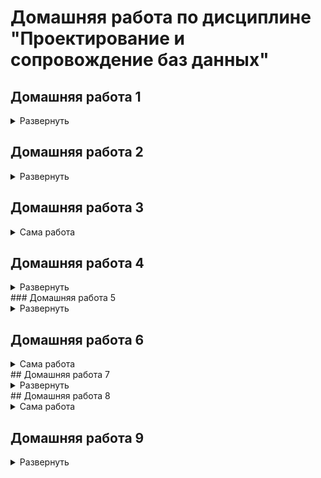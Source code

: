 # Домашняя работа по дисциплине "Проектирование и сопровождение баз данных"
## Домашняя работа 1

<details>
<summary>Развернуть</summary>

---

### Задание

Подумать над выбором предметной области для выполнения финальной (экзаменационной) работы.
Выбирайте предметную область, которая вам интересна
и в которой вы разбираетесь или хотите разобраться.

Сделать краткое описание выбранной предметной области (1-2 страницы).
Если описание получится более объемным, не беда.
Ведь это описание затем войдет в финальный отчет.

Попытаться сформулировать требования к будущей базе данных.

#### Цель работы

Описать словесно выбранную предметную область – "Риэлторская контора".

#### Описание предметной области

База предложений: район и адрес, характеристика дома и квартиры, запрашиваемая стоимость, координаты заявителя. База спроса: требования покупателя к жилью (возможно несколько вариантов, допустимые диапазоны), финансовые возможности, координаты заявителя. Подбор вариантов для той и другой стороны, автоматизированный поиск взаимоприемлемых вариантов, фиксация сделки. Пример запроса покупателя: однокомнатная, до 200 тыс. р., центр не предлагать.

[Наверх](#ссылки)

---

</details>

## Домашняя работа 2

<details>
<summary>Развернуть</summary>

---

Глава 3 (Задания 1-4)

#### Задание 1

Попробуйте ввести в таблицу aircrafts строку с таким значением атрибута
«Код самолета» (aircraft_code), которое вы уже вводили, возьмём пример из книги:

```sql
INSERT INTO aircraft
  VALUES ('SU9', 'Sukhoi SUperJet-100', 300);
```
Получаем ошибку:
```sql
ERROR:  0A000: cannot insert into column "model" of view "aircrafts"
DETAIL:  View columns that are not columns of their base relation are not updatable.
```

Ошибка нам говорит о том, что данная операция не может быть выполнена, потому что "aircraft_code" является первичным ключом и должен быть уникальным, "aircraft_code" равный SU9 уже существует

#### Задание 2

  Самостоятельно напишите команду для выборки всех строк из таблицы aircrafts, чтобы строки были упорядочены по убыванию значения атрибута «Максимальная дальность полета, км» (range).

```sql
SELECT * 
FROM aircrafts 
ORDER BY range DESC;
```
Полученный результат:
```sql
 aircraft_code |        model        | range
---------------+---------------------+-------
 773           | Боинг 777-300       | 11100
 763           | Боинг 767-300       |  7900
 319           | Аэробус A319-100    |  6700
 320           | Аэробус A320-200    |  5700
 321           | Аэробус A321-200    |  5600
 733           | Боинг 737-300       |  4200
 SU9           | Сухой Суперджет-100 |  3000
 CR2           | Бомбардье CRJ-200   |  2700
 CN1           | Сессна 208 Караван  |  1200
```

#### Задание 3

Самостоятельно напишите команду UPDATE полностью, при
этом не забудьте, что увеличить дальность полета нужно только у одной модели — Sukhoi SuperJet, поэтому необходимо использовать условие WHERE. Затем
с помощью команды SELECT проверьте полученный результат.
Пример такого запроса:

```sql
UPDATE aircrafts SET range = range * 2
  WHERE model = 'Sukhoi SuperJet-100';
SELECT range 
  FROM aircrafts 
  WHERE model = 'Sukhoi SuperJet-100';
 ```

#### Задание 4

Самостоятельно смоделируйте описанную ситуацию, подобрав условие, которому гарантированно не соответствует ни одна строка в таблице «Самолеты»
(aircrafts).

```sql
DELETE FROM aircrafts WHERE model = 'Kukuruznik';
```

[Наверх](#ссылки)

---

</details>

## Домашняя работа 3

<details>
<summary>Сама работа</summary>

---

Глава 4 (Задания 2, 4, 8, 12, 15, 21, 30, 33, 35)

#### Задание 2

Сделаем выборку из таблицы и посмотрим, что все эти разнообразные
значения сохранены именно в том виде, как мы их вводили.

```sql
CREATE TABLE test_numeric (measurement numeric, description text);
INSERT INTO test_numeric 
VALUES (1234567890.0987654321, 'Точность 20 знаков, масштаб 10 знаков'),
       (1.5, 'Точность 2 знака, масштаб 1 знак'),
       (0.12345678901234567890, 'Точность 21 знак, масштаб 20 знаков'),
       (1234567890, 'Точность 10 знаков, масштаб 0 знаков (целое число)');
```
Проверим, что у нас сохранилось в таблице
```sql
SELECT * 
  FROM test_numeric;
DROP TABLE test_numeric;
```
Ниже приведена таблица:
```sql
      measurement       |                    description
------------------------+----------------------------------------------------
  1234567890.0987654321 | Точность 20 знаков, масштаб 10 знаков
                    1.5 | Точность 2 знака, масштаб 1 знак
 0.12345678901234567890 | Точность 21 знак, масштаб 20 знаков
             1234567890 | Точность 10 знаков, масштаб 0 знаков (целое число)
```

#### Задание 4

Необходимо самостоятельно провести аналогичные эксперименты с очень большими числами, находящимися на границе допустимого диапазона для чисел типов real
и double precision

```sql
SELECT 2e-38::real > 1e-38::real;
 ?column?
----------
 false

SELECT 4e+310::double precision < 3e+310::double precision;
 ?column?
----------
 false
```

#### Упражнение 8

Выполним некоторые команды для добавления строк в таблицу и удаления одной строки из нее
                                                
```sql
CREATE TABLE test_serial (PRIMARY KEY(id), id serial, name text);

INSERT INTO test_serial (name) VALUES ('Вишневая');
```

Явно зададим значение столбца id:

```sql
INSERT INTO test_serial (id, name) VALUES (2, 'Прохладная');
```

Таким образом мы нарушаем мы условие уникальности первичного ключа, ведь мы указываем id явно0, но последовательность для id не обновляется и при добавлении следующей записи id всё ещё равно 2 

```sql
INSERT INTO test_serial (name) VALUES ('Грушевая');
```
Нам выдаёт ошибку:
```sql
ERROR:  23505: duplicate key value violates unique constraint "test_serial_pkey"
DETAIL:  Key (id)=(2) already exists.
```
То есть запись с id = 2 уже существует
```sql                                          
INSERT INTO test_serial (name) VALUES ('Грушевая');
INSERT INTO test_serial (name) VALUES ('Зеленая');

DELETE FROM test_serial WHERE id = 4;
DELETE 1
INSERT INTO test_serial (name) VALUES ('Луговая');

```
Выведем получившуюся таблицу

```sql
SELECT * 
 FROM test_serial;
DROP TABLE test_serial;
 id |    name
----+------------
  1 | Вишневая
  2 | Прохладная
  3 | Грушевая
  5 | Луговая
```

#### Задание 12

Самостоятельно выполним команды SELECT, приведенные в учебнике, как для значения типа date, так и для значения типа timestamp.
```sql
SHOW datestyle;
 DateStyle
-----------
 ISO, DMY

SET datestyle to 'MDY';

SHOW datestyle;
 DateStyle
-----------
 ISO, MDY

SELECT '18-05-2016'::date;
```
Поскольку мы поменяли формат на месяц-день-год, а 18 месяца не существует, нам выдало соответствующую ошибку:
```sql
ERROR:  22008: date/time field value out of range: "18-05-2016"
LINE 1: SELECT '18-05-2016'::date;
               ^
HINT:  Perhaps you need a different "datestyle" setting.
```
Выберем иную дату
```sql
SELECT '05-18-2016'::date;
    date    
------------
 2016-05-18
```
Вернём нормальный формат и посмотрим отображение в различных стилях
```sql
SET datestyle TO 'Postgres, DMY';

SHOW datestyle;
   DateStyle
---------------
 Postgres, DMY

SELECT current_date;
 current_date
--------------
 14-12-2022

SET datestyle to 'SQL, DMY';
SELECT current_date;
 current_date
--------------
 14/12/2022

SET datestyle to 'German, DMY';
SELECT current_date;
 current_date
--------------
 14.12.2022
```

#### Задание 15

Проэкспериментируем с функцией to_char.

```sql
SELECT to_char(current_timestamp, 'dd.mm');
---------
 14.12

SELECT to_char(current_timestamp, 'MM/DD/YYYY');
------------
 12/14/2022

SELECT to_char(current_timestamp, 'yyyy MONTHdd' ); 
------------
 2022 DECEMBER 14
```

#### Задание 21

Сначала надо сделать обоснованные предположения о результатах следующих двух команд, а затем проверить предположения на практике и проанализируйте полученные результаты. SQL Учитывает, сколько дней в месяце, 2016 год високосный, поэтому
```sql
SELECT ( '2016-01-31'::date + '1 mon'::interval ) AS new_date;
```
Выведет 29 февраля, а
```sql
SELECT ( '2016-02-29'::date + '1 mon'::interval ) AS new_date;
```
29 марта соответственно

```sql
SELECT ('2016-01-31'::date +'1 mon'::interval) AS new_date;
      new_date
---------------------
 2016-02-29 00:00:00

SELECT ('2016-02-29'::date +'1 mon'::interval) AS new_date;
      new_date
---------------------
 2016-03-29 00:00:00
```

#### Задание 30

Нужно предположить, какие из приведенных ниже команд содержат ошибку?
                                                
Предположения:

```sql
INSERT INTO test_bool VALUES (TRUE, 'yes');
--TRUE - ключевое слово для булевого типа +
INSERT INTO test_bool VALUES (yes, 'yes');
--А "yes" — уже нет -
INSERT INTO test_bool VALUES ('yes', true);
--Второй аргумент неявно преобразуется в строку +
INSERT INTO test_bool VALUES ('yes', TRUE);
-- В целом, как и выше +

INSERT INTO test_bool VALUES ('1', 'true');
-- '1' преобразуется в 1 тот в true +

INSERT INTO test_bool VALUES (1, 'true');
-- 1 не зарезервирован под boolean - 

INSERT INTO test_bool VALUES ('t', 'true');
-- 't' зарезервирована под тип boolean и неявным образом преобразуется в true +

INSERT INTO test_bool VALUES ('t', truth);
-- truth не зарезервирован под boolean -

INSERT INTO test_bool VALUES (true, true);
-- true неявным образом преобразуется в строку +

INSERT INTO test_bool VALUES (1::boolean, 'true');
-- Конвертация любого числа, кроме 0, в boolean дает TRUE +

INSERT INTO test_bool VALUES (111::boolean, 'true');
-- Как в предыдущем +
```

#### Задание 33

Для учета пожеланий пилотов необходимо модифицировать
таблицу pilots
                                                
```sql
CREATE TABLE pilots(pilot_name text, schedule integer[], meal text[][]);
INSERT INTO pilots 
VALUES( 'Ivan', '{ 1, 3, 5, 6, 7 }'::integer[],
        '{ 
            { "сосиска", "макароны", "кофе" }, 
            { "куриное филе", "пюре", "какао" }, 
            { "рагу", "сэндвич с семгой", "морс ягодный" }, 
            { "шарлотка яблочная", "гречка", "компот вишевый" }, 
            { "омлет с овощами", "бекон", "кофе" } 
        }'::text[][]
        ),
        ( 
        'Petr', '{ 1, 2, 5, 7 }'::integer[],
        '{ 
            { "котлета", "каша", "кофе" },
            { "куринная отбивная", "рис", "компот" },
            { "манная каша", "билины с мясом", "компот" },
            { "мясо запеченное", "пюре", "какао" } 
        }'::text[][]
        ),
        ( 
            'Pavel', '{ 2, 5 }'::integer[],
            '{ 
                { "сосиска", "каша", "кофе" },
                { "мясо запеченное", "пюре", "какао" }
            }'::text[][]
        ),
        ( 
            'Boris', '{ 3, 5, 6 }'::integer[],
            '{ 
                { "котлета", "каша", "чай" },
                { "куринная отбивная", "рис", "компот" },
                { "сосиска", "макароны", "кофе" }
            }'::text[][]
        );
```
Изменим пилота Pavel
```sql                                       
UPDATE pilots 
   SET schedule[2] = 7, 
       meal[1][:] = '{ "котлета", "каша", "какао" }' :: text[]
 WHERE pilot_name='Pavel';

SELECT * 
  FROM pilots 
 WHERE pilot_name='Pavel';


DROP TABLE pilots;
 pilot_name | schedule |           meal                                           
 Pavel      | {2,7}  | {{ "котлета", "каша", "какао" },
                          {"куринная отбивная","рис","компот"},
                          {"сосиска","макароны","кофе"}}
```
#### Задание 35

```sql
SELECT '[{"метро":"поезд"},{"такси":"машина"}]'::json -> 1;
      ?column?
---------------------
{"такси":"машина"}

SELECT '["рука","нога","голова"]'::json ->> 0;
 ?column?
----------
 рука

SELECT to_json('Hello world!'::text);
/* 
       to_json       
---------------------
 "Hello world!"
(1 row)*/

SELECT json_build_object('ключ', 'значение', 'ещёключ', 'ещёзначение');
/* 
   json_build_object    
------------------------
 {"ключ":"значение","ещёключ":'ещёзначение'}
*/
```

[Наверх](#ссылки)

---

</details>

## Домашняя работа 4

<details>
<summary>Развернуть</summary>

---

Глава 5 (Задания 2, 9, 17, 18)


#### Задание 2

Посмотрите, какие ограничения уже наложены на атрибуты таблицы «Успеваемость» (progress).
В качестве примера рассмотрим такой вариант. Добавьте в таблицу progress еще один атрибут — «Форма проверки знаний» (test_form), который может принимать только два значения: «экзамен» или «зачет». Тогда набор допустимых значений атрибута «Оценка» (mark) будет зависеть от того, экзамен или зачет предусмотрены по данной дисциплине. Если предусмотрен экзамен, тогда допускаются значения 3, 4, 5, если зачет — тогда 0 (не зачтено) или 1 (зачтено).

```sql
                                Таблица "public.progress"
   Столбец   |         Тип          | Правило сортировки | Допустимость NULL | По умолчанию
-------------+----------------------+--------------------+-------------------+------
 record_book | numeric(5,0)         |                    | not null          |
 subject     | text                 |                    | not null          |
 acad_year   | text                 |                    | not null          |
 term        | numeric(1,0)         |                    | not null          |
 mark        | numeric(1,0)         |                    | not null          | 5
 test_form   | character varying(7) |                    |                   |
Ограничения-проверки:
    "progress_mark_check" CHECK (mark >= 3::numeric AND mark <= 5::numeric)
    "progress_term_check" CHECK (term = 1::numeric OR term = 2::numeric)
Ограничения внешнего ключа:
    "progress_record_book_fkey" FOREIGN KEY (record_book) REFERENCES students(record_book) ON UPDATE CASCADE ON DELETE CASCADE
```
Добавим в таблицу progress еще один атрибут test_form, принимающий значения: «экзамен» или «зачет». Если предусмотрен экзамен, тогда допускаются значения 2, 3, 4, 5, если зачет — тогда 0 (не зачтено) или 1 (зачтено).
```sql
ALTER TABLE progress
 ADD COLUMN test_form text; 

ALTER TABLE progress                         
  ADD CHECK ((test_form = 'экзамен' AND mark IN (2,3,4,5))
              OR 
             (test_form = 'зачет' AND mark IN (0, 1))
);
```
Проверим, как будет работать новое ограничение в модифицированной таблице progress. Для этого выполним команды INSERT, как удовлетворяющие ограничению, так и нарушающие его
```sql
INSERT INTO students VALUES (7, 'Grigoriev', 666, 14159);

INSERT INTO progress VALUES (4, 'Mathematics', '2',2, 3, 'экзамен');

INSERT INTO progress VALUES (4, 'Mathematics', '2',2, 0, 'зачет');
ОШИБКА: новая строка в отношении “progress” нарушает ограничение-проверку "progress_mark_check"
ПОДРОБНОСТИ: Ошибочная строка содержит (4, 'Mathematics', '2',2, 0, 'зачет').
```

В таблице уже было ограничение на допустимые значения атрибута mark. Как вы думаете, не будет ли оно конфликтовать с новым ограничением? Проверьте эту гипотезу. Если ограничения конфликтуют, тогда удалите старое ограничение и снова попробуйте добавить строки в таблицу.

Они конфликтуют, в таком случае удалим ограничение, и попробуем добавить строки снова.

```sql
ALTER TABLE progress 
DROP CONSTRAINT progress_mark_check;
INSERT INTO progress 
VALUES (4, 'Mathematics', '2',2, 0, 'зачет');

```

#### Упражнение 9

В таблице «Студенты» (students) есть текстовый атрибут name, на который наложено ограничение NOT NULL. Как вы думаете, что будет, если при вводе новой строки в эту таблицу дать атрибуту name в качестве значения пустую строку?

```sql
INSERT INTO students VALUES (2665, '', 4242, 89655);
```

Добавим ограничение ( name <> '' )

```sql
ALTER TABLE students 
ADD CHECK ( name <> '' );
INSERT INTO students 
VALUES (2665, '', 4242, 89655);
ОШИБКА: новая строка в отношении “progress” нарушает ограничение-проверку
"students_name_check"
```

Посмотрим что теперь будет при вставке строки с пустым значением

```sql
INSERT INTO students VALUES (2665, '', 4242, 89655);
```

Добавим ограничение ( trim (name) <> '' )

```sql
ALTER TABLE students 
ADD CHECK (trim (name) <> '');
INSERT INTO students 
VALUES (2665, '', 4242, 89655);
ОШИБКА: новая строка в отношении “progress” нарушает ограничение-проверку
"students_name_check"
```

Есть ли подобные слабые места в таблице «Успеваемость» (progress)?
В поля с текстовым типом можно добавить пустые строки.

#### Упражнение 17

Подумайте, какие представления было бы целесообразно создать для нашей базы данных «Авиаперевозки». Необходимо учесть наличие различных групп пользователей, например: пилоты, диспетчеры, пассажиры, кассиры. Создайте представления и проверьте их в работе.

Время рейсов из Москвы

```sql
CREATE VIEW timeof_moscow_flights AS SELECT
flight_no,
scheduled_departure,
departure_city,
arrival_city 
FROM flights f
  WHERE bookings.airports.city = 'Москва'
LEFT JOIN aircrafts a on f.aircraft_code = a.aircraft_code;
CREATE VIEW
SELECT * FROM  dispatcher_info;
 flight_no |  scheduled_departure   |  departure_city   | arrival_city          
-----------+------------------------+-----------+---------------------
 PG0405    | 2016-09-13 08:35:00+03 | Москва            | Санкт-Петербург   
 PG0404    | 2016-10-03 18:05:00+03 | Москва            | Санкт-Петербург     
 PG0405    | 2016-10-03 08:35:00+03 | Москва            | Санкт-Петербург    
 PG0402    | 2016-11-07 11:25:00+03 | Москва            | Санкт-Петербург    
 PG0405    | 2016-10-14 08:35:00+03 | Москва            | Санкт-Петербург     
 PG0404    | 2016-10-14 18:05:00+03 | Москва            | Санкт-Петербург     
 PG0403    | 2016-10-14 10:25:00+03 | Москва            | Санкт-Петербург     
 PG0402    | 2016-10-14 11:25:00+03 | Москва            | Санкт-Петербург     
 PG0405    | 2016-10-23 08:35:00+03 | Москва            | Санкт-Петербург     
 PG0402    | 2016-10-21 11:25:00+03 | Москва            | Санкт-Петербург     
 PG0403    | 2016-10-21 10:25:00+03 | Москва            | Санкт-Петербург     
 PG0404    | 2016-10-21 18:05:00+03 | Москва            | Санкт-Петербург    
 PG0405    | 2016-10-21 08:35:00+03 | Москва            | Санкт-Петербург     
 PG0402    | 2016-10-04 11:25:00+03 | Москва            | Санкт-Петербург     
 PG0402    | 2016-09-25 11:25:00+03 | Москва            | Санкт-Петербург     
```

#### Упражнение 18

Подумайте, какие еще таблицы было бы целесообразно дополнить столбцами типа json/jsonb. Вспомните, что, например, в таблице «Билеты» (tickets) уже есть столбец такого типа — contact_data. Выполните модификации таблиц и измените в них одну-две строки для проверки правильности ваших решений.

В таблицу bookings в качестве json поля можно добавить информамцию о периоде действия брони.

```sql
ALTER TABLE bookings ADD COLUMN booking_period jsonb;
ALTER TABLE

UPDATE bookings
SET booking_period='{"booking_start": "06.10.2020", "booking_end": "16.10.2020"}'
WHERE book_ref='000181';

SELECT * FROM bookings WHERE book_ref='000181';
 book_ref |       book_date        | total_amount |   booking_period
----------+------------------------+--------------+-------------------------------------------------------------
 000181   | 2016-10-08 12:28:00+03 |    131800.00 | {"booking_end": "16.10.2020", "booking_start": "06.10.2020"}
```

[Наверх](#ссылки)

---

</details>
### Домашняя работа 5

<details>
<summary>Развернуть</summary>

---

Глава 6 (Задания 2, 7, 9, 13, 19, 21, 23)

#### Задание 2

Этот запрос выбирает из таблицы «Билеты» (tickets) всех пассажиров с именами, состоящими из трех букв (в шаблоне присутствуют три символа «_»): 

```sql
SELECT passenger_name
FROM tickets
WHERE passenger_name LIKE '___ %';
```

Предложите шаблон поиска в операторе LIKE для выбора из этой таблицы всех пассажиров с фамилиями, состоящими из пяти букв.

```sql
SELECT passenger_name
FROM tickets
WHERE passenger_name LIKE '% _____';
```
Вывод:
```sql
   passenger_name  
------------------
 ILYA POPOV
 VLADIMIR POPOV
 PAVEL GUSEV
 LEONID ORLOV
 EVGENIY GUSEV
 NIKOLAY FOMIN
 EKATERINA ILINA
 ANTON POPOV
 ARTEM BELOV
 VLADIMIR POPOV
 ALEKSEY ISAEV
 ...
```
Проверим, сколько имён удовлетворяют запросу
```sql
SELECT count(passenger_name)
FROM tickets
WHERE passenger_name LIKE '% _____';
 count 
-------
 14272
```

#### Задание 7

Самые крупные самолеты в нашей авиакомпании — это Boeing 777-300. Выяснить, между какими парами городов они летают, поможет запрос: 

```sql
SELECT DISTINCT departure_city, arrival_city
FROM routes r
JOIN aircrafts a ON r.aircraft_code = a.aircraft_code
WHERE a.model = 'Boeing 777-300'
ORDER BY 1;
```

Модифицируйте запрос таким образом, чтобы каждая пара городов была выведена только один раз

```sql
SELECT DISTINCT r.departure_city, r.arrival_city
FROM routes r
  JOIN routes rr 
  ON r.arrival_city = rr.departure_city
  AND rr.arrival_city = r.departure_city 
  AND r.arrival_city > rr.arrival_city
  JOIN aircrafts a ON r.aircraft_code = a.aircraft_code
WHERE a.model = 'Boeing 777-300'
ORDER BY 1;
```
Получим
```sql
 departure_city | arrival_city
----------------+--------------
 Екатеринбург   | Москва
 Москва         | Новосибирск
 Москва         | Пермь
 Москва         | Сочи
(4 строки)
```

#### Задание 9

Для ответа на вопрос, сколько рейсов выполняется из Москвы в Санкт-Петербург, можно написать совсем простой запрос: 

```sql
SELECT count( * )
FROM routes
WHERE departure_city = 'Москва'
AND arrival_city = 'Санкт-Петербург'
```

А с помощью какого запроса можно получить результат в таком виде?

```sql
 departure_city |  arrival_city   | count
----------------+-----------------+-------
 Москва         | Санкт-Петербург |    12
```
Например так:
```sql
SELECT  departure_city, arrival_city, count(*)
FROM routes
WHERE departure_city = 'Москва'
AND arrival_city = 'Санкт-Петербург'
GROUP BY departure_city, arrival_city;
 departure_city |  arrival_city   | count
----------------+-----------------+-------
 Москва         | Санкт-Петербург |    12
(1 строка)
```

#### Задание 13

Ответить на вопрос о том, каковы максимальные и минимальные цены билетов на все направления, может такой запрос: 

```sql
SELECT
f.departure_city,
f.arrival_city,
max( tf.amount ),
min( tf.amount )
FROM flights_v f
JOIN ticket_flights tf 
  ON f.flight_id = tf.flight_id
GROUP BY 1, 2
ORDER BY 1, 2;
```

А как выявить те направления, на которые не было продано ни одного билета?

```sql
SELECT
    f.departure_city,
    f.arrival_city,
    max( tf.amount ),
    min( tf.amount )
FROM flights_v f
    LEFT JOIN ticket_flights tf 
    ON f.flight_id = tf.flight_id
GROUP BY 1, 2
ORDER BY 1, 2;
```
Получаем результат:
```sql
      departure_city      |       arrival_city       |    max    |   min
--------------------------+--------------------------+-----------+----------
 Абакан                   | Архангельск              |           |
 Абакан                   | Грозный                  |           |
 Абакан                   | Кызыл                    |           |
 Абакан                   | Москва                   | 101000.00 | 33700.00
 Абакан                   | Новосибирск              |   5800.00 |  5800.00
 Абакан                   | Томск                    |   4900.00 |  4900.00
 Анадырь                  | Москва                   | 185300.00 | 61800.00
 Анадырь                  | Хабаровск                |  92200.00 | 30700.00
 Анапа                    | Белгород                 |  18900.00 |  6300.00
 Анапа                    | Москва                   |  36600.00 | 12200.00
```

#### Задание 19

В разделе 6.4 мы использовали рекурсивный алгоритм в общем табличном выражении. Изучите этот пример, чтобы лучше понять работу рекурсивного алгоритма:

```sql
WITH RECURSIVE ranges ( min_sum, max_sum )
AS (
VALUES( 0, 100000 ),
( 100000, 200000 ),
( 200000, 300000 )
UNION ALL
SELECT min_sum + 100000, max_sum + 100000
FROM ranges
WHERE max_sum < ( SELECT max( total_amount ) FROM bookings )
)
SELECT * FROM ranges;
```

##### Подзадание 1

Модифицируйте запрос, добавив в него столбец level (можно назвать его и iteration). Этот столбец должен содержать номер текущей итерации, поэтому нужно увеличивать его значение на единицу на каждом шаге. Не забудьте задать начальное значение для добавленного столбца в предложении VALUES.

```sql
WITH RECURSIVE ranges ( min_sum, max_sum, iter )
  AS (
    VALUES( 0, 100000, 1 ), ( 100000, 200000, 1 ), ( 200000, 300000, 1 )
  UNION ALL
  SELECT min_sum + 100000, max_sum + 100000 , iter + 1
  FROM ranges
  WHERE max_sum < ( SELECT max( total_amount ) FROM bookings ))
SELECT * FROM ranges;
```
Результат
```sql
 min_sum | max_sum | iter
---------+---------+------
       0 |  100000 |    1
  100000 |  200000 |    1
  200000 |  300000 |    1
  100000 |  200000 |    2
  200000 |  300000 |    2
  300000 |  400000 |    2
  200000 |  300000 |    3
  300000 |  400000 |    3
  400000 |  500000 |    3
  300000 |  400000 |    4
  400000 |  500000 |    4
  500000 |  600000 |    4
  400000 |  500000 |    5
  500000 |  600000 |    5
  600000 |  700000 |    5
```

##### Подзадание 2

Для завершения экспериментов замените UNION ALL на UNION и выполните запрос. Сравните этот результат с предыдущим, когда мы использовали UNION ALL.

```sql
WITH RECURSIVE ranges ( min_sum, max_sum )
  AS (
    VALUES( 0, 100000 ), ( 100000, 200000 ), ( 200000, 300000 )
    UNION
    SELECT min_sum + 100000, max_sum + 100000
    FROM ranges
    WHERE max_sum < ( SELECT max( total_amount ) FROM bookings ))
SELECT * FROM ranges;
```
Результат
```sql
 min_sum | max_sum
---------+---------
       0 |  100000
  100000 |  200000
  200000 |  300000
  300000 |  400000
  400000 |  500000
  500000 |  600000
  600000 |  700000
  700000 |  800000
  800000 |  900000
  900000 | 1000000
 1000000 | 1100000
 1100000 | 1200000
 1200000 | 1300000
(13 строк)
```

#### Задание 21

В тексте главы был приведен запрос, выводящий список городов, в которые нет рейсов из Москвы.

```sql
SELECT DISTINCT a.city
FROM airports a
WHERE NOT EXISTS (
SELECT * FROM routes r
WHERE r.departure_city = 'Москва'
AND r.arrival_city = a.city
)
AND a.city <> 'Москва'
ORDER BY city;
```

Можно предложить другой вариант, в котором используется одна из операций над множествами строк: объединение, пересечение или разность.
Вместо знака «?» поставьте в приведенном ниже запросе нужное ключевое слово — UNION, INTERSECT или EXCEPT — и обоснуйте ваше решение.

```sql
SELECT city
FROM airports
WHERE city <> 'Москва'
?
SELECT arrival_city
FROM routes
WHERE departure_city = 'Москва'
ORDER BY city;
```

Используем EXCEPT, потому что это исключение, в нашем случае городов, в которые нет рейсов из Москвы.

#### Задание 22

В тексте главы мы рассматривали такой запрос: получить перечень аэропортов в тех городах, в которых больше одного аэропорта.

```sql
SELECT aa.city, aa.airport_code, aa.airport_name
FROM (
SELECT city, count( * )
FROM airports
GROUP BY city
HAVING count( * ) > 1
) AS a
JOIN airports AS aa ON a.city = aa.city
ORDER BY aa.city, aa.airport_name;
```

Как вы думаете, обязательно ли наличие функции count в подзапросе в предложении SELECT или можно написать просто SELECT city FROM airports ?

 - Обязательно, поскольку без count выведутся города, с одним аэропортом.

```sql
SELECT aa.city, aa.airport_code, aa.airport_name, count
  FROM (
    SELECT city, count( * ) as count
    FROM airports
    GROUP BY city
  ) AS a
JOIN airports AS aa ON a.city = aa.city
ORDER BY aa.city, aa.airport_name;
           city           | airport_code |     airport_name     | count
--------------------------+--------------+----------------------+-------
 Абакан                   | ABA          | Абакан               |     1
 Анадырь                  | DYR          | Анадырь              |     1
 Анапа                    | AAQ          | Витязево             |     1
 Архангельск              | ARH          | Талаги               |     1
 Астрахань                | ASF          | Астрахань            |     1
 Барнаул                  | BAX          | Барнаул              |     1
 Белгород                 | EGO          | Белгород             |     1
 Белоярский               | EYK          | Белоярский           |     1
 Благовещенск             | BQS          | Игнатьево            |     1
 Братск                   | BTK          | Братск               |     1
 Брянск                   | BZK          | Брянск               |     1
 Бугульма                 | UUA          | Бугульма             |     1
```

#### Задание 23

Предположим, что департамент развития нашей авиакомпании задался вопросом: каким будет общее число различных маршрутов, которые теоретически можно проложить между всеми городами? Если в каком-то городе имеется более одного аэропорта, то это учитывать не будем, т. е. маршрутом будем считать путь между городами, а не между аэропортами. Здесь мы используем соединение таблицы с самой собой на основе неравенства значений атрибутов.

```sql
SELECT count( * )
FROM ( SELECT DISTINCT city FROM airports ) AS a1
JOIN ( SELECT DISTINCT city FROM airports ) AS a2
ON a1.city <> a2.city;
```

Перепишите этот запрос с общим табличным выражением.

```sql
WITH city_from 
  AS
( SELECT DISTINCT city FROM airports )
SELECT count( * )
FROM city_from f
JOIN ( SELECT DISTINCT city FROM airports ) AS a2
ON f.city <> a2.city;
```

[Наверх](#ссылки)

---

</details>

## Домашняя работа 6

<details>
<summary>Сама работа</summary>

---

Глава 7 (упражнения 1, 2, 4)

#### Задание 1

Добавьте в определение таблицы aircrafts_log значение по умолчанию current_timestamp и соответствующим образом измените команды INSERT, приведенные в тексте главы.

```sql
CREATE TEMP TABLE aircrafts_log AS
SELECT * FROM aircrafts WITH DATA;
SELECT 9
ALTER TABLE aircrafts_log
ADD COLUMN log_timestamp TIMESTAMP DEFAULT (current_timestamp);

WITH add_row AS( 
    INSERT INTO aircrafts_tmp
    SELECT * FROM aircrafts
    RETURNING *
)
INSERT INTO aircrafts_log
     SELECT 
           add_row.aircraft_code, 
           add_row.model, 
           add_row.range
      FROM add_row;

SELECT * FROM aircrafts_log
 aircraft_code |        model        | range |       log_timestamp
---------------+---------------------+-------+----------------------------
 773           | Boeing 777-300      | 11100 | 2020-12-06 23:09:54.005097
 763           | Boeing 767-300      |  7900 | 2020-12-06 23:09:54.005097
 320           | Airbus A320-200     |  5700 | 2020-12-06 23:09:54.005097
 321           | Airbus A321-200     |  5600 | 2020-12-06 23:09:54.005097
 319           | Airbus A319-100     |  6700 | 2020-12-06 23:09:54.005097
 733           | Boeing 737-300      |  4200 | 2020-12-06 23:09:54.005097
 CN1           | Cessna 208 Caravan  |  1200 | 2020-12-06 23:09:54.005097
 CR2           | Bombardier CRJ-200  |  2700 | 2020-12-06 23:09:54.005097
 SU9           | Sukhoi SuperJet-100 |  6000 | 2020-12-06 23:09:54.005097
(9 строк)
```

#### Задание 2

В предложении RETURNING можно указывать не только символ «∗», означающий выбор всех столбцов таблицы, но и более сложные выражения, сформированные на основе этих столбцов. В тексте главы мы копировали содержимое таблицы «Самолеты» в таблицу aircrafts_tmp, используя в предложении RETURNING именно «∗». Однако возможен и другой вариант запроса:

```sql
WITH add_row AS
( INSERT INTO aircrafts_tmp
SELECT * FROM aircrafts
RETURNING aircraft_code, model, range,
current_timestamp, 'INSERT'
)
INSERT INTO aircrafts_log
SELECT ? FROM add_row;
```

Что нужно написать в этом запросе вместо вопросительного знака?

- Можно написать для вывода модели add_row.model, для вывода дальности add_row.range, для вывода кода add_row.aircraft_code,   для времени current_timestamp, ну или звёздочку, чтобы вывести всё

#### Задание 4

В тексте главы в предложениях ON CONFLICT команды INSERT мы использовали только выражения, состоящие из имени одного столбца.
Однако в таблице «Места» (seats) первичный ключ является составным и включает два столбца.
Напишите команду INSERT для вставки новой строки в эту таблицу и предусмотрите возможный конфликт добавляемой строки со строкой, уже имеющейся в таблице.
Сделайте два варианта предложения ON CONFLICT: первый — с использованием перечисления имен столбцов для проверки наличия дублирования, второй — с использованием предложения ON CONSTRAINT. Для того чтобы не изменить содержимое таблицы «Места», создайте ее копию и выполняйте все эти эксперименты с таблицей-копией.

Сделаем такую же таблицу

```sql
CREATE TEMP TABLE seats_tmp
AS SELECT * FROM SEATS;
ALTER TABLE seats_tmp
ADD PRIMARY KEY (aircraft_code, seat_no);
```
Вот она:
```sql
                                  Таблица "pg_temp_3.seats_tmp"
     Столбец     |          Тип          | Правило сортировки | Допустимость NULL | По умолчанию
-----------------+-----------------------+--------------------+-------------------+
 aircraft_code   | character(3)          |                    | not null          |
 seat_no         | character varying(4)  |                    | not null          |
 fare_conditions | character varying(10) |                    |                   |
Индексы:
    "seats_tmp_pkey" PRIMARY KEY, btree (aircraft_code, seat_no)

INSERT INTO seats_tmp
SELECT aircraft_code, seat_no, fare_conditions
FROM seats ON CONFLICT DO NOTHING;

INSERT INTO seats_tmp
VALUES ( 319, '2A', 'Business' )
ON CONFLICT ON CONSTRAINT seats_tmp_pkey
DO UPDATE SET aircraft_code = excluded.aircraft_code,
seat_no = excluded.seat_no
RETURNING *;
```

```sql
 aircraft_code | seat_no | fare_conditions
---------------+---------+-----------------
 319           | 2A      | Business
(1 строка)
```

[Наверх](#ссылки)

---

</details>
## Домашняя работа 7

<details>
<summary>Развернуть</summary>

---

Глава 8 (упражнения 1, 3)

#### Задание 1

Предположим, что для какой-то таблицы создан уникальный индекс по двум столбцам: column1 и column2. В таблице есть строка, у которой значение атрибута column1 равно ABC, а значение атрибута column2 - NULL. Мы решили добавить в таблицу еще одну строку с такими же значениями ключевых атрибутов, т.е. column1 - ABC, а column2 - NULL.

Как вы думаете, будет ли операция вставки новой строки успешной или завершится с ошибкой? Объясните ваше решение.

Завершится с ошибкой, NULL не будут распознаны как соответствующие каким либо существующим значениям.

#### Задание 3

Обратимся к таблице «Перелеты» (ticket_flights). В ней имеется столбец «Класс обслуживания» (fare_conditions), который отличается от остальных тем, что в нем могут присутствовать лишь три различных значения: Comfort, Business и Economy. 

Выполните запросы, подсчитывающие количество строк, в которых атрибут fare_conditions принимает одно из трех возможных значений. Каждый из запросов выполните три-четыре раза, поскольку время может немного изменяться, и подсчитайте среднее время.

```sql
SELECT count( * )
FROM ticket_flights
WHERE fare_conditions = 'Comfort';
17291 строка, время выполнения:
1.	50 мс
2.	44 мс
3.	44 мс
4.	47 мс

SELECT count( * )
FROM ticket_flights
WHERE fare_conditions = 'Business';
107642 строки, время выполнения:
1.	49 мс
2.	45 мс
3.	54 мс
4.	52 мс

SELECT count( * )
FROM ticket_flights
WHERE fare_conditions = 'Economy';
920793 строк, время выполнения:
1.	52 мс
2.	43 мс
3.	49 мс
4.	50 мс
```

Проделайте те же эксперименты с таблицей ticket_flights. Будет ли различаться среднее время выполнения запросов для различных значений атрибута fare_conditions? Почему это имеет место?

Сделаем индекс к полю fare_conditions.

```sql
SELECT count( * )
FROM ticket_flights
WHERE fare_conditions = 'Comfort';
17291 строка, время выполнения:
1.	2 мс
2.	1 мс
3.	1 мс
4.	2 мс

SELECT count( * )
FROM ticket_flights
WHERE fare_conditions = 'Business';
107642 строки, время выполнения:
1.	2 мс
2.	4 мс
3.	3 мс
4.	2 мс

SELECT count( * )
FROM ticket_flights
WHERE fare_conditions = 'Economy';
920793 строк, время выполнения:
1.	40 мс
2.	42 мс
3.	45 мс
4.	41 мс
```

Время для выборки Comfort и Business при добавлении индекса значительно сократилось, но время для Economy практически не изменилось. Это может быть связано с тем, что строк Economy больше, чем других строк, и индекс имеет преимущество только при выборе небольшой части от общего числа строк в таблице.

[Наверх](#ссылки)

---

</details>
## Домашняя работа 8

<details>
<summary>Сама работа</summary>

---

Глава 9 (упражнения 2, 3)

#### Задание 2

Модифицируйте сценарий выполнения транзакций: в первой транзакции вместо фиксации изменений выполните их отмену с помощью команды ROLLBACK и посмотрите, будет ли удалена строка и какая конкретно.

```sql
DELETE FROM aircrafts_tmp WHERE range < 2000;
SELECT * FROM aircrafts_tmp;

DELETE 
   FROM aircrafts_tmp
   WHERE range < 2000;
SELECT * FROM aircrafts_tmp;
 aircraft_code |        model        | range
---------------+---------------------+-------
 773           | Boeing 777-300      | 11100
 763           | Boeing 767-300      |  7900
 SU9           | Sukhoi SuperJet-100 |  3000
 320           | Airbus A320-200     |  5700
 321           | Airbus A321-200     |  5600
 319           | Airbus A319-100     |  6700
 733           | Boeing 737-300      |  4200
 CR2           | Bombardier CRJ-200  |  2700
 773           | Boeing 777-300      | 11100
 763           | Boeing 767-300      |  7900
 320           | Airbus A320-200     |  5700
 321           | Airbus A321-200     |  5600
 319           | Airbus A319-100     |  6700
 733           | Boeing 737-300      |  4200
 CR2           | Bombardier CRJ-200  |  2700
 SU9           | Sukhoi SuperJet-100 |  6000
(16 строк)
```

Измененияпервой транзакции не сохранились, и вторая транзакция произошла независимо от первой. Из-за чего удалилась строка, подходящая условию, которая была в изначальном состоянии таблицы. 

#### Задание 3

Когда говорят о таком феномене, как потерянное обновление, то зачастую в качестве примера приводится операция UPDATE, в которой значение какого-то атрибута изменяется с применением одного из действий арифметики. Например: 

```sql
UPDATE aircrafts_tmp SET range = range + 200 WHERE aircraft_code = 'CR2';
```

При выполнении двух и более подобных обновлений в рамках параллельных транзакций, использующих, например, уровень изоляции Read Committed, будут учтены все такие изменения (что и было показано в тексте главы). Очевидно, что потерянного обновления не происходит. Предположим, что в одной транзакции будет просто присваиваться новое значение.

Очевидно, что сохранится только одно из значений атрибута range. Можно ли говорить, что в такой ситуации имеет место потерянное обновление? Если оно имеет место, то что можно предпринять для его недопущения? Обоснуйте ваш ответ.

- С пользовательской стороны, потерянные обновления происходят, хотя то, что происходит на самом деле, эквивалентно последовательным транзакциям. Чтобы избежать потерь, можно использовать более высокий уровень изоляции.

[Наверх](#ссылки)

---

</details>

## Домашняя работа 9

<details>
<summary>Развернуть</summary>

---
Глава 10 (упражнения 3, 6, 8)

#### Задание 3

Самостоятельно выполните команду EXPLAIN для запроса, содержащего общее табличное выражение (CTE). Посмотрите, на каком уровне находится узел плана, отвечающий за это выражение, как он оформляется. Учтите, что общие табличные выражения всегда материализуются, т. е. вычисляются однократно и результат их вычисления сохраняется в памяти, а затем все последующие обращения в рамках запроса направляются уже к этому материализованному результату.

```sql
EXPLAIN WITH a AS
(SELECT DISTINCT city FROM airports)
SELECT count(*) 
  FROM a AS a1 
  JOIN a AS a2 
  ON a1.city<>a2.city;
```
Результат:
```sql
                               QUERY PLAN
-------------------------------------------------------------------------
 Aggregate  (cost=262.11..262.12 rows=1 width=8)
   CTE a
     ->  HashAggregate  (cost=3.30..4.31 rows=101 width=17)
           Group Key: airports.city
           ->  Seq Scan on airports  (cost=0.00..3.04 rows=104 width=17)
   ->  Nested Loop  (cost=0.00..232.55 rows=10100 width=0)
         Join Filter: (a1.city <> a2.city)
         ->  CTE Scan on a a1  (cost=0.00..2.02 rows=101 width=32)
         ->  CTE Scan on a a2  (cost=0.00..2.02 rows=101 width=32)
(9 строк)
```

#### Задание 6

Выполните команду EXPLAIN для запроса, в котором использована какая-нибудь из оконных функций. Найдите в плане выполнения запроса узел с именем WindowAgg. Попробуйте объяснить, почему он занимает именно этот уровень в плане.

```sql
EXPLAIN
SELECT book_ref, total_amount, avg(total_amount) OVER()
FROM bookings
ORDER BY 1
LIMIT 10;
```
Результат:
```sql
                                            QUERY PLAN
---------------------------------------------------------------------------------------------------
 Limit  (cost=0.42..0.87 rows=10 width=45)
   ->  WindowAgg  (cost=0.42..11796.09 rows=262788 width=45)
         ->  Index Scan using bookings_pkey on bookings  (cost=0.42..8511.24 rows=262788 width=13)
(3 строки)
```

#### Задание 8

Замена коррелированного подзапроса соединением таблиц является одним из способов повышения производительности. Предположим, что мы задались вопросом: сколько маршрутов обслуживают самолеты каждого типа? При этом нужно учитывать, что может иметь место такая ситуация, когда самолеты какого-либо типа не обслуживают ни одного маршрута. Поэтому необходимо использовать не только представление «Маршруты» (routes), но и таблицу «Самолеты» (aircrafts). Это первый вариант запроса, в нем используется коррелированный подзапрос. 

```sql
EXPLAIN ANALYZE 
SELECT f.flight_id, avg(tf.amount)
FROM flights_v f
LEFT OUTER JOIN ticket_flights tf ON f.flight_id = tf.flight_id
WHERE f.flight_id<100
GROUP BY 1
ORDER BY 1;
```
Результат:
```sql
                                                                           QUERY PLAN
----------------------------------------------------------------------------------------------------------------------------------------------------------------
 GroupAggregate  (cost=22132.61..22156.80 rows=97 width=36) (actual time=213.767..214.664 rows=99 loops=1)
   Group Key: f.flight_id
   ->  Sort  (cost=22132.61..22140.27 rows=3063 width=10) (actual time=213.734..213.912 rows=3988 loops=1)
         Sort Key: f.flight_id
         Sort Method: quicksort  Memory: 283kB
         ->  Hash Join  (cost=20.88..21955.25 rows=3063 width=10) (actual time=1.362..212.614 rows=3988 loops=1)
               Hash Cond: (f.arrival_airport = arr.airport_code)
               ->  Hash Join  (cost=16.54..21942.55 rows=3063 width=14) (actual time=1.303..211.537 rows=3988 loops=1)
                     Hash Cond: (f.departure_airport = dep.airport_code)
                     ->  Hash Right Join  (cost=12.20..21929.85 rows=3063 width=18) (actual time=1.257..210.285 rows=3988 loops=1)
                           Hash Cond: (tf.flight_id = f.flight_id)
                           ->  Seq Scan on ticket_flights tf  (cost=0.00..19172.26 rows=1045726 width=10) (actual time=0.045..109.140 rows=1045726 loops=1)
                           ->  Hash  (cost=10.99..10.99 rows=97 width=12) (actual time=0.061..0.062 rows=99 loops=1)
                                 Buckets: 1024  Batches: 1  Memory Usage: 13kB
                                 ->  Index Scan using flights_pkey on flights f  (cost=0.29..10.99 rows=97 width=12) (actual time=0.012..0.041 rows=99 loops=1)
                                       Index Cond: (flight_id < 100)
                     ->  Hash  (cost=3.04..3.04 rows=104 width=4) (actual time=0.037..0.038 rows=104 loops=1)
                           Buckets: 1024  Batches: 1  Memory Usage: 12kB
                           ->  Seq Scan on airports dep  (cost=0.00..3.04 rows=104 width=4) (actual time=0.006..0.017 rows=104 loops=1)
               ->  Hash  (cost=3.04..3.04 rows=104 width=4) (actual time=0.050..0.051 rows=104 loops=1)
                     Buckets: 1024  Batches: 1  Memory Usage: 12kB
                     ->  Seq Scan on airports arr  (cost=0.00..3.04 rows=104 width=4) (actual time=0.013..0.026 rows=104 loops=1)
 Planning Time: 1.548 ms
 Execution Time: 214.862 ms
(24 строки)
```

А в этом варианте коррелированный подзапрос раскрыт и заменен внешним соединением:

```sql
EXPLAIN ANALYZE
SELECT f.flight_id, (SELECT avg(tf.amount)
FROM ticket_flights tf
WHERE f.flight_id = tf.flight_id)
FROM flights_v f WHERE f.flight_id<100
GROUP BY 1
ORDER BY 1;
                                                                     QUERY PLAN
----------------------------------------------------------------------------------------------------------------------------------------------------
 Group  (cost=0.57..2113389.87 rows=97 width=36) (actual time=122.058..12766.754 rows=99 loops=1)
   Group Key: f.flight_id
   ->  Nested Loop  (cost=0.57..73.67 rows=97 width=4) (actual time=0.056..3.468 rows=99 loops=1)
         ->  Nested Loop  (cost=0.43..42.33 rows=97 width=8) (actual time=0.046..2.753 rows=99 loops=1)
               ->  Index Scan using flights_pkey on flights f  (cost=0.29..10.99 rows=97 width=12) (actual time=0.011..0.385 rows=99 loops=1)
                     Index Cond: (flight_id < 100)
               ->  Index Only Scan using airports_pkey on airports dep  (cost=0.14..0.32 rows=1 width=4) (actual time=0.018..0.018 rows=1 loops=99)
                     Index Cond: (airport_code = f.departure_airport)
                     Heap Fetches: 99
         ->  Index Only Scan using airports_pkey on airports arr  (cost=0.14..0.32 rows=1 width=4) (actual time=0.005..0.005 rows=1 loops=99)
               Index Cond: (airport_code = f.arrival_airport)
               Heap Fetches: 99
   SubPlan 1
     ->  Aggregate  (cost=21786.75..21786.76 rows=1 width=32) (actual time=128.915..128.915 rows=1 loops=99)
           ->  Seq Scan on ticket_flights tf  (cost=0.00..21786.58 rows=70 width=6) (actual time=99.973..128.884 rows=40 loops=99)
                 Filter: (f.flight_id = flight_id)
                 Rows Removed by Filter: 1045686
 Planning Time: 1.167 ms
 Execution Time: 12810.241 ms
(19 строк)
```

Исследуйте планы выполнения обоих запросов. Попытайтесь найти объяснение различиям в эффективности их выполнения. Чтобы получить усредненную картину, выполните каждый запрос несколько раз. 

Из планов выполнения запросов видно, что операция JOIN выполняется значительно быстрее, чем подзапрос

[Наверх](#ссылки)

---

</details>

